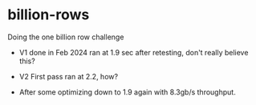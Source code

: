 # billion-rows
Doing the one billion row challenge

* V1 done in Feb 2024 ran at 1.9 sec after retesting, don't really believe this?

* V2 First pass ran at 2.2, how?
* After some optimizing down to 1.9 again with 8.3gb/s throughput.

